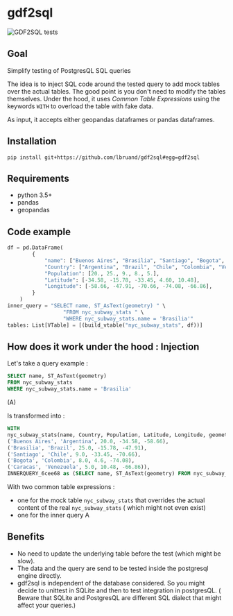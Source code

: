 # gdf2sql

![GDF2SQL tests](https://github.com/lbruand/gdf2sql/actions/workflows/python-package.yml/badge.svg)

## Goal

Simplify testing of PostgresQL SQL queries

The idea is to inject SQL code around the tested query to add mock tables over the actual tables.
The good point is you don't need to modify the tables themselves.
Under the hood, it uses *Common Table Expressions* using the keywords `WITH` to overload
the table with fake data.

As input, it accepts either geopandas dataframes or pandas dataframes.

## Installation

```
pip install git+https://github.com/lbruand/gdf2sql#egg=gdf2sql
```

## Requirements

 * python 3.5+
 * pandas
 * geopandas

## Code example

```python
df = pd.DataFrame(
        {
            "name": ["Buenos Aires", "Brasilia", "Santiago", "Bogota", "Caracas"],
            "Country": ["Argentina", "Brazil", "Chile", "Colombia", "Venezuela"],
            "Population": [20., 25., 9., 8., 5.],
            "Latitude": [-34.58, -15.78, -33.45, 4.60, 10.48],
            "Longitude": [-58.66, -47.91, -70.66, -74.08, -66.86],
        }
    )
inner_query = "SELECT name, ST_AsText(geometry) " \
                  "FROM nyc_subway_stats " \
                  "WHERE nyc_subway_stats.name = 'Brasilia'"
tables: List[VTable] = [(build_vtable("nyc_subway_stats", df))]
```

## How does it work under the hood : Injection


Let's take a query example :

```SQL
SELECT name, ST_AsText(geometry)
FROM nyc_subway_stats
WHERE nyc_subway_stats.name = 'Brasilia'
```
(A)

Is transformed into :

```SQL
WITH
nyc_subway_stats(name, Country, Population, Latitude, Longitude, geometry) AS (VALUES
('Buenos Aires', 'Argentina', 20.0, -34.58, -58.66),
('Brasilia', 'Brazil', 25.0, -15.78, -47.91),
('Santiago', 'Chile', 9.0, -33.45, -70.66),
('Bogota', 'Colombia', 8.0, 4.6, -74.08),
('Caracas', 'Venezuela', 5.0, 10.48, -66.86)),
INNERQUERY_6cee68 as (SELECT name, ST_AsText(geometry) FROM nyc_subway_stats WHERE nyc_subway_stats.name = 'Brasilia') SELECT * FROM INNERQUERY_6cee68
```

With two common table expressions :

 * one for the mock table `nyc_subway_stats` that overrides the actual content of the real `nyc_subway_stats` ( which might not even exist)
 * one for the inner query A



 ## Benefits

 * No need to update the underlying table before the test (which might be slow).
 * The data and the query are send to be tested inside the postgresql engine directly.
 * gdf2sql is independent of the database considered. So you might decide to unittest in SQLite and then to test integration in postgresQL. ( Beware that SQLite and PostgresQL are different SQL dialect that might affect your queries.)
